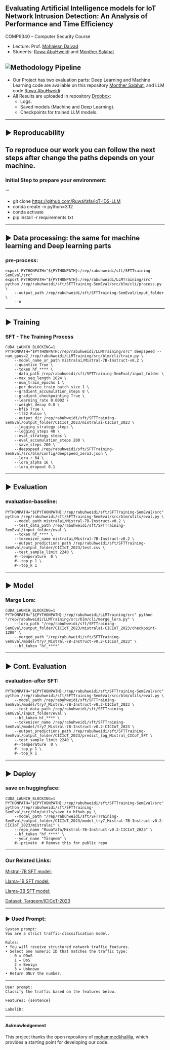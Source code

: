 ## Evaluating Artificial Intelligence models for IoT Network Intrusion Detection: An Analysis of Performance and Time Efficiency

COMP9340 – Computer Security Course

- Lecture: Prof. [Mohaiesn Daivad](https://www.cs.ucf.edu/~mohaisen/)
- Students: [Ruwa AbuHweidi](https://github.com/RuwaYafa) and [Monther Salahat](https://github.com/msalahat2015/IoT-IDS)

![Methodology Pipeline](IoT-Methodology.png)
---
* Our Project has two evaluation parts: Deep Learning and Machine Learning code are available on this repository [Monther Salahat](https://github.com/msalahat2015/IoT-IDS), and LLM code [Ruwa AbuHweidi](https://github.com/RuwaYafa/IoT-IDS)
* All Results are uploaded in repository [Dropbox](https://www.dropbox.com/scl/fo/7y8a8j7tko3da90sr6mco/AHpHYC95o7b65hER_MAKjKs?rlkey=2m6asv519j7w6li4d2c45ecbo&dl=0):
  * Logs.
  * Saved models (Machine and Deep Learning).
  * Checkpoints for trained LLM models.
---
## ▶️ Reproducability

To reproduce our work you can follow the next steps after change the paths depends on your machine.
---
### Initial Step to prepare your environment: 
'''
- git clone https://github.com/RuwaYafa/IoT-IDS-LLM
- conda create -n <env name> python=3.12 
- conda activate <env name>
- pip install -r requirements.txt
---
## ▶️ Data processing: the same for machine learning and Deep learning parts
### pre-process:
    export PYTHONPATH="${PYTHONPATH}:/rep/rabuhweidi/sft/SFTTraining-SemEval/src"
    export PYTHONPATH="${PYTHONPATH}:/rep/rabuhweidi/LLMTraining/src"
    python /rep/rabuhweidi/sft/SFTTraining-SemEval/src/blm/cli/process.py \
        --output_path /rep/rabuhweidi/sft/SFTTraining-SemEval/input_folder \
        --n 
---
## ▶️ Training
### SFT - The Training Process
    CUDA_LAUNCH_BLOCKING=1 PYTHONPATH="$PYTHONPATH:/rep/rabuhweidi/LLMTraining/src" deepspeed --num_gpus=2 /rep/rabuhweidi/LLMTraining/src/blm/cli/train.py \
        --model_name_or_path mistralai/Mistral-7B-Instruct-v0.2 \
        --quantize True \
        --token hf_**** \
        --data_path /rep/rabuhweidi/sft/SFTTraining-SemEval/input_folder \
        --max_seq_length 1024 \
        --num_train_epochs 1 \
        --per_device_train_batch_size 1 \
        --gradient_accumulation_steps 8 \
        --gradient_checkpointing True \
        --learning_rate 0.0002 \
        --weight_decay 0.0 \
        --bf16 True \
        --tf32 False \
        --output_dir /rep/rabuhweidi/sft/SFTTraining-SemEval/output_folder/CICIoT_2023/mistralai-CICIoT_2023 \
        --logging_strategy steps \
        --logging_steps 40 \
        --eval_strategy steps \
        --eval_accumulation_steps 200 \
        --save_steps 200 \
        --deepspeed /rep/rabuhweidi/sft/SFTTraining-SemEval/src/blm/config/deepspeed_zero3.json \
        --lora_r 64 \
        --lora_alpha 16 \
        --lora_dropout 0.1
---
## ▶️ Evaluation
### evaluation-baseline: 
    PYTHONPATH="${PYTHONPATH}:/rep/rabuhweidi/sft/SFTTraining-SemEval/src" python /rep/rabuhweidi/sft/SFTTraining-SemEval/src/blm/utils/eval.py \
        --model_path mistralai/Mistral-7B-Instruct-v0.2 \
        --test_data_path /rep/rabuhweidi/sft/SFTTraining-SemEval/input_folder/eval \
        --token hf_**** \        
        --tokenizer_name mistralai/Mistral-7B-Instruct-v0.2 \
        --output_predictions_path /rep/rabuhweidi/sft/SFTTraining-SemEval/output_folder/CICIoT_2023/test.csv \
        --test_sample_limit 2240 \
        #--temperature  0 \
        #--top_p 1 \
        #--top_k 1

---
## ▶️ Model 
### Marge Lora: 
    CUDA_LAUNCH_BLOCKING=1 PYTHONPATH="${PYTHONPATH}:/rep/rabuhweidi/LLMTraining/src" python "/rep/rabuhweidi/LLMTraining/src/blm/cli/merge_lora.py" \
        --lora_path "/rep/rabuhweidi/sft/SFTTraining-SemEval/output_folder/CICIoT_2023/mistralai-CICIoT_2023/checkpoint-1200" \
        --merged_path "/rep/rabuhweidi/sft/SFTTraining-SemEval/model/try7_Mistral-7B-Instruct-v0.2-CICIoT_2023" \
        --hf_token "hf_****"

---
## ▶️ Cont. Evaluation
### evaluation-after SFT: 
    PYTHONPATH="${PYTHONPATH}:/rep/rabuhweidi/sft/SFTTraining-SemEval/src" python /rep/rabuhweidi/sft/SFTTraining-SemEval/src/blm/utils/eval.py \
        --model_path /rep/rabuhweidi/sft/SFTTraining-SemEval/model/try7_Mistral-7B-Instruct-v0.2-CICIoT_2023 \
        --test_data_path /rep/rabuhweidi/sft/SFTTraining-SemEval/input_folder/eval \
        --hf_token hf_**** \
        --tokenizer_name /rep/rabuhweidi/sft/SFTTraining-SemEval/model/try7_Mistral-7B-Instruct-v0.2-CICIoT_2023 \
        --output_predictions_path /rep/rabuhweidi/sft/SFTTraining-SemEval/output_folder/CICIoT_2023/predict_log_Mistral_CICoT_SFT \
        --test_sample_limit 2240 \
        #--temperature  0 \
        #--top_p 1 \
        #--top_k 1
---
## ▶️ Deploy
### save on huggingface:
    CUDA_LAUNCH_BLOCKING=1 PYTHONPATH="${PYTHONPATH}:/rep/rabuhweidi/sft/SFTTraining-SemEval/src" python /rep/rabuhweidi/sft/SFTTraining-SemEval/src/blm/utils/save_to_hfhub.py \
        --model_path "/rep/rabuhweidi/sft/SFTTraining-SemEval/output_folder/CICIoT_2023/model_try7_Mistral-7B-Instruct-v0.2-CICIoT_2023/mistralai" \
        --repo_name "RuwaYafa/Mistral-7B-Instruct-v0.2-CICIoT_2023" \
        --hf_token "hf_****" \
        --your_name "Tarqeem" \
        #--private  # Remove this for public repo
---
### Our Related Links:

[Mistral-7B SFT model:](#https://huggingface.co/RuwaYafa/Mistral-7B-Instruct-v0.2-CICIoT_2023)
    
[Llama-1B SFT model:](https://huggingface.co/RuwaYafa/Llama-3.2-1B-Instruct-CICIoT_2023)
    
[Llama-3B SFT model:](https://huggingface.co/RuwaYafa/Llama-3.2-3B-Instruct-CICIoT_2023)
    
[Dataset: Tarqeem/ICICoT-2023](https://huggingface.co/datasets/Tarqeem/ICICoT-2023)

---

### ▶️ Used Prompt:
    System prompt:
    You are a strict traffic-classification model.
    
    Rules:
    • You will receive structured network traffic features.
    • Select one numeric ID that matches the traffic type:
        0 = DDoS
        1 = DoS
        2 = Benign
        3 = Unknown
    • Return ONLY the number.
---
    User prompt:
    Classify the traffic based on the features below.
    
    Features: {sentence}
    
    LabelID:
---
#### Acknowledgement
This project thanks the open repository of [mohammedkhalilia](https://github.com/mohammedkhalilia/LLMTraining/tree/main), which provides a starting point for developing our code.
